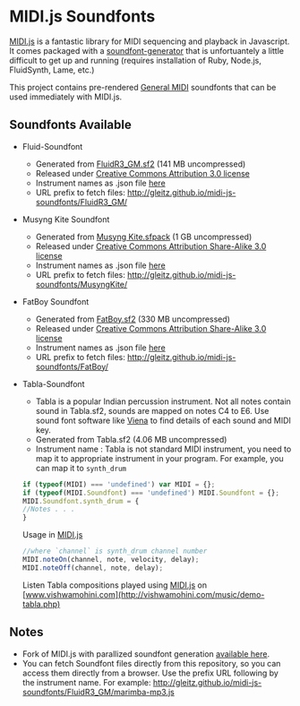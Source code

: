 # MIDI.js Soundfonts

[MIDI.js](https://github.com/mudcube/MIDI.js) is a fantastic library for MIDI sequencing and playback in Javascript. It comes packaged with a [soundfont-generator](https://github.com/gleitz/MIDI.js/tree/master/soundfont-generator/) that is unfortuantely a little difficult to get up and running (requires installation of Ruby, Node.js, FluidSynth, Lame, etc.)

This project contains pre-rendered [General MIDI](https://en.wikipedia.org/wiki/General_MIDI) soundfonts that can be used immediately with MIDI.js.

Soundfonts Available
----

- Fluid-Soundfont
    - Generated from [FluidR3_GM.sf2](http://www.musescore.org/download/fluid-soundfont.tar.gz) (141 MB uncompressed)
    - Released under [Creative Commons Attribution 3.0 license](http://creativecommons.org/licenses/by/3.0/us/)
    - Instrument names as .json file [here](http://gleitz.github.io/midi-js-soundfonts/FluidR3_GM/names.json)
    - URL prefix to fetch files: http://gleitz.github.io/midi-js-soundfonts/FluidR3_GM/

- Musyng Kite Soundfont
    - Generated from [Musyng Kite.sfpack](http://www.synthfont.com/punbb/viewtopic.php?id=167) (1 GB uncompressed)
    - Released under [Creative Commons Attribution Share-Alike 3.0 license](https://creativecommons.org/licenses/by-sa/3.0/)
    - Instrument names as .json file [here](http://gleitz.github.io/midi-js-soundfonts/MusyngKite/names.json)
    - URL prefix to fetch files: http://gleitz.github.io/midi-js-soundfonts/MusyngKite/

- FatBoy Soundfont
    - Generated from [FatBoy.sf2](https://fatboy.site) (330 MB uncompressed)
    - Released under [Creative Commons Attribution Share-Alike 3.0 license](https://creativecommons.org/licenses/by-sa/3.0/)
    - Instrument names as .json file [here](http://gleitz.github.io/midi-js-soundfonts/FatBoy/names.json)
    - URL prefix to fetch files: http://gleitz.github.io/midi-js-soundfonts/FatBoy/

- Tabla-Soundfont
    - Tabla is a popular Indian percussion instrument. Not all notes contain sound in Tabla.sf2, sounds are mapped on notes C4 to E6. Use sound font software like [Viena](http://www.synthfont.com/index.html) to find details of each sound and MIDI key.
    - Generated from Tabla.sf2 (4.06 MB uncompressed)
    - Instrument name : Tabla is not standard MIDI instrument, you need to map it to appropriate instrument in your program. For example, you can map it to `synth_drum`
    
    ```javascript
    if (typeof(MIDI) === 'undefined') var MIDI = {};
    if (typeof(MIDI.Soundfont) === 'undefined') MIDI.Soundfont = {};
    MIDI.Soundfont.synth_drum = {
    //Notes . . . 
    }
    ```
    Usage in [MIDI.js](https://github.com/mudcube/MIDI.js)
    ```javascript
    //where `channel` is synth_drum channel number
    MIDI.noteOn(channel, note, velocity, delay);
    MIDI.noteOff(channel, note, delay);
    ```
    Listen Tabla compositions played using [MIDI.js](https://github.com/mudcube/MIDI.js) on [www.vishwamohini.com](http://vishwamohini.com/music/demo-tabla.php)


Notes
-----

- Fork of MIDI.js with parallized soundfont generation [available here](https://github.com/gleitz/MIDI.js).
- You can fetch Soundfont files directly from this repository, so you can access them directly from a browser. Use the prefix URL following by the instrument name. For example: http://gleitz.github.io/midi-js-soundfonts/FluidR3_GM/marimba-mp3.js
